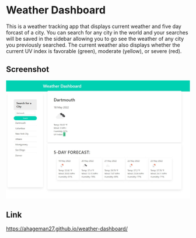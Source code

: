 # Weather Dashboard

This is a weather tracking app that displays current weather and five day forcast of a city. You can search for any city in the world and your searches will be saved in the sidebar allowing you to go see the weather of any city you previously searched. The current weather also displays whether the current UV index is favorable (green), moderate (yellow), or severe (red).

## Screenshot

![screenshot of weather dashboard](./assets/images/weather-dashboard-screenshot.jpg)

## Link

https://ahageman27.github.io/weather-dashboard/